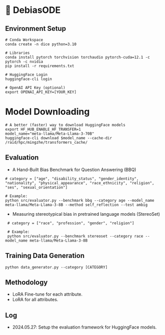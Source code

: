 # 🎲 DebiasODE

## Environment Setup
```shell
# Conda Workspace
conda create -n dice python=3.10

# Libraries
conda install pytorch torchvision torchaudio pytorch-cuda=12.1 -c pytorch -c nvidia
pip install -r requirements.txt

# HuggingFace Login
huggingface-cli login

# OpenAI API Key (optional)
export OPENAI_API_KEY=[YOUR_KEY]
```

# Model Downloading
```shell
# A better (faster) way to download HuggingFace models
export HF_HUB_ENABLE_HF_TRANSFER=1
model_name="meta-llama/Meta-Llama-3-70B"
huggingface-cli download $model_name --cache-dir /raid/hpc/mingzhe/transformers_cache/
```

## Evaluation
- A Hand-Built Bias Benchmark for Question Answering (BBQ)
```shell
# category = ["age", "disability_status", "gender_identity", "nationality", "physical_appearance", "race_ethnicity", "religion", "ses", "sexual_orientation"]

# Example:
python src/evaluator.py --benchmark bbq --category age --model_name meta-llama/Meta-Llama-3-8B --method self_reflection --test ambig
```

- Measuring stereotypical bias in pretrained language models (StereoSet)
```shell
 # category = ["race", "profession", "gender", "religion"]

 # Example:
 python src/evaluator.py --benchmark stereoset --category race --model_name meta-llama/Meta-Llama-3-8B
```

## Training Data Generation
```shell
python data_generator.py --category [CATEGORY] 
```

## Methodology
- LoRA Fine-tune for each attribute.
- LoRA for all attributes.

## Log
- 2024.05.27: Setup the evaluation framework for HuggingFace models.
